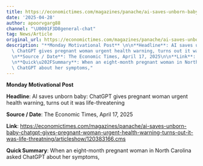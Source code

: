 ```yaml
---
title: https://economictimes.com/magazines/panache/ai-saves-unborn-baby-chatgpt-gives-pregnant-woman-urgent-health-warning-turns-out-it-was-life-threatning/articleshow/120383166.cms
date: '2025-04-28'
author: apoorvgarg88
channel: "\U0001F3D8general-chat"
tag: News/Article
original_url: https://economictimes.com/magazines/panache/ai-saves-unborn-baby-chatgpt-gives-pregnant-woman-urgent-health-warning-turns-out-it-was-life-threatning/articleshow/120383166.cms
description: "**Monday Motivational Post** \n\n**Headline**: AI saves unborn baby:\
  \ ChatGPT gives pregnant woman urgent health warning, turns out it was life-threatening\n\
  \n**Source / Date**: The Economic Times, April 17, 2025\n\n**Link**: https://economictimes.com/magazines/panache/ai-saves-unborn-baby-chatgpt-gives-pregnant-woman-urgent-health-warning-turns-out-it-was-life-threatning/articleshow/120383166.cms\n\
  \n**Quick\u202FSummary**: When an eight-month pregnant woman in North Carolina asked\
  \ ChatGPT about her symptoms,"
---
```


**Monday Motivational Post** 

**Headline**: AI saves unborn baby: ChatGPT gives pregnant woman urgent health warning, turns out it was life-threatening

**Source / Date**: The Economic Times, April 17, 2025

**Link**: https://economictimes.com/magazines/panache/ai-saves-unborn-baby-chatgpt-gives-pregnant-woman-urgent-health-warning-turns-out-it-was-life-threatning/articleshow/120383166.cms

**Quick Summary**: When an eight-month pregnant woman in North Carolina asked ChatGPT about her symptoms,